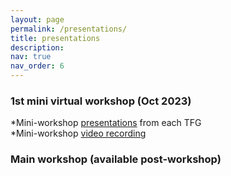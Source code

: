 ```yaml
---
layout: page
permalink: /presentations/
title: presentations
description: 
nav: true
nav_order: 6
---
```


<h3>1st mini virtual workshop (Oct 2023)</h3>

*Mini-workshop [presentations](https://autocfd4.s3.eu-west-1.amazonaws.com/autocfd4-miniworkshop-presentations.zip) from each TFG \
*Mini-workshop [video recording](https://autocfd4.s3.eu-west-1.amazonaws.com/autocfd4-miniworkshop-video.mp4)

<h3>Main workshop (available post-workshop)</h3>



